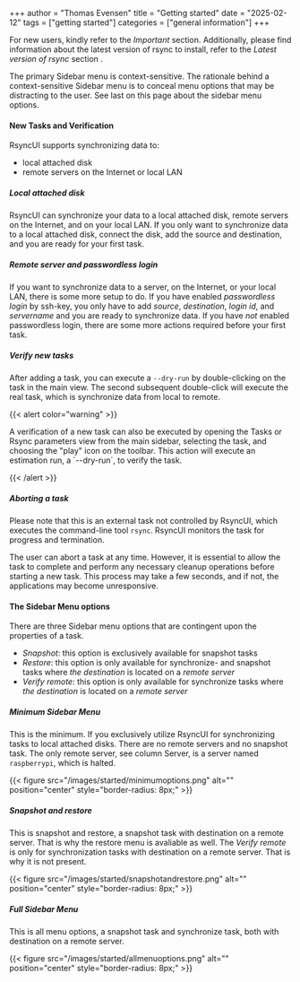 +++
author = "Thomas Evensen"
title = "Getting started"
date = "2025-02-12"
tags = ["getting started"]
categories = ["general information"]
+++

For new users, kindly refer to the *Important* section. Additionally, please find information about the latest version of rsync to install, refer to the *Latest version of rsync* section .

The primary Sidebar menu is context-sensitive. The rationale behind a context-sensitive Sidebar menu is to conceal menu options that may be distracting to the user.  See last on this page about the sidebar menu options.

#### New Tasks and Verification

RsyncUI supports synchronizing data to:

- local attached disk
- remote servers on the Internet or local LAN

##### Local attached disk

RsyncUI can synchronize your data to a local attached disk, remote servers on the Internet, and on your local LAN. If you only want to synchronize data to a local attached disk, connect the disk, add the source and destination, and you are ready for your first task.

##### Remote server and passwordless login

If you want to synchronize data to a server, on the Internet, or your local LAN, there is some more setup to do. If you have enabled *passwordless login* by ssh-key, you only have to add *source*, *destination*, *login id*, and *servername* and you are ready to synchronize data. If you have *not* enabled passwordless login, there are some more actions required before your first task.

##### Verify new tasks

After adding a task, you can execute a `--dry-run` by double-clicking on the task in the main view. The second subsequent double-click will execute the real task, which is synchronize data from local to remote.

{{< alert color="warning" >}}

A verification of a new task can also be executed by opening the Tasks or Rsync parameters view from the main sidebar, selecting the task, and choosing the "play" icon on the toolbar. This action will execute an estimation run, a \`--dry-run\`, to verify the task.

{{< /alert >}}

##### Aborting a task

Please note that this is an external task not controlled by RsyncUI, which executes the command-line tool `rsync`. RsyncUI monitors the task for progress and termination.

The user can abort a task at any time. However, it is essential to allow the task to complete and perform any necessary cleanup operations before starting a new task. This process may take a few seconds, and if not, the applications may become unresponsive.

#### The Sidebar Menu options

There are three Sidebar menu options that are contingent upon the properties of a task. 

- *Snapshot*: this option is exclusively available for snapshot tasks
- *Restore*: this option is only available for synchronize- and snapshot tasks where *the destination* is located on a *remote server*
- *Verify remote*: this option is only available for synchronize tasks where *the destination* is located on a *remote server*

##### Minimum Sidebar Menu

This is the minimum. If you exclusively utilize RsyncUI for synchronizing tasks to local attached disks. There are no remote servers and no snapshot task. The only remote server, see column Server, is a server named `raspberrypi`, which is halted.

{{< figure src="/images/started/minimumoptions.png" alt="" position="center" style="border-radius: 8px;" >}}

##### Snapshot and restore

This is snapshot and restore, a snapshot task with destination on a remote server. That is why the restore menu is avaliable as well. The *Verify remote* is only for synchronization tasks with destination on a remote server. That is why it is not present.

{{< figure src="/images/started/snapshotandrestore.png" alt="" position="center" style="border-radius: 8px;" >}}

##### Full Sidebar Menu

This is all menu options, a snapshot task and synchronize task, both with destination on a remote server.

{{< figure src="/images/started/allmenuoptions.png" alt="" position="center" style="border-radius: 8px;" >}}

